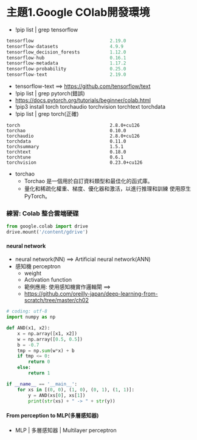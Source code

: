 # 主題1.Google COlab開發環境
- !pip list | grep tensorflow
```python
tensorflow                            2.19.0
tensorflow-datasets                   4.9.9
tensorflow_decision_forests           1.12.0
tensorflow-hub                        0.16.1
tensorflow-metadata                   1.17.2
tensorflow-probability                0.25.0
tensorflow-text                       2.19.0
```
- tensorflow-text  ==> https://github.com/tensorflow/text
- !pip list | grep pytorch(錯誤)
- https://docs.pytorch.org/tutorials/beginner/colab.html
- !pip3 install torch torchaudio torchvision torchtext torchdata
- !pip list | grep torch(正確)
```
torch                                 2.8.0+cu126
torchao                               0.10.0
torchaudio                            2.8.0+cu126
torchdata                             0.11.0
torchsummary                          1.5.1
torchtext                             0.18.0
torchtune                             0.6.1
torchvision                           0.23.0+cu126
```
- torchao
  - Torchao 是一個用於自訂資料類型和最佳化的函式庫。
  - 量化和稀疏化權重、梯度、優化器和激活，以進行推理和訓練 使用原生 PyTorch。
  

### 練習: Colab  整合雲端硬碟

```python
from google.colab import drive
drive.mount('/content/gdrive')
```
#### neural network
- neural network(NN) ==> Artificial neural network(ANN)
- 感知機 perceptron
  - weight
  - Activation function
  - 範例應用: 使用感知機實作邏輯閘 ==>
  - https://github.com/oreilly-japan/deep-learning-from-scratch/tree/master/ch02
```python
# coding: utf-8
import numpy as np

def AND(x1, x2):
    x = np.array([x1, x2])
    w = np.array([0.5, 0.5])
    b = -0.7
    tmp = np.sum(w*x) + b
    if tmp <= 0:
        return 0
    else:
        return 1

if __name__ == '__main__':
    for xs in [(0, 0), (1, 0), (0, 1), (1, 1)]:
        y = AND(xs[0], xs[1])
        print(str(xs) + " -> " + str(y))
```
#### From perception to MLP(多層感知器)
- MLP | 多層感知器 | Multilayer perceptron
